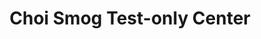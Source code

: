 ---
title: "Choi Smog Test-only Center"
url: /los-angeles/choi-smog-test-only-center/
shop: car repair
---